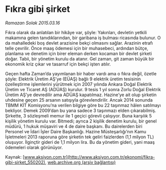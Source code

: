 # Fıkra gibi şirket

*Ramazan Solak 2015.03.16*

<div class="pNewsDetailMainContent" itemprop="articleBody">
 <p>
  Fıkra olarak da anlatılan bir hikâye var, şöyle: Yakınları, devletin yetkili makamına gelen tanıdıklarından, bir garibana iş bulması ricasında bulunur. O da mahalledeki boş devlet arazisine bekçi olmasını sağlar. Arazinin etrafı telle çevrilir. Önce maaş ödemesi için bir muhasebeci, ardından bütçe, planlama ve denetim için birer eleman derken kocaman bir devlet şirketi doğar. Tabii, bir yönetim kurulu da atanır. Gel zaman, git zaman büyük bir ekonomik kriz çıkar ve tasarruf için bekçi işten atılır.
 </p>
 <p>
  Geçen hafta Zaman’da yayımlanan bir haber vardı ama o fıkra değil, özetle şöyle: Elektrik Üretim AŞ’ye (EÜAŞ) bağlı 9 elektrik üretim tesisinin özelleştirme işlemlerini yürütmek için 2007 yılında Ankara Doğal Elektrik Üretim ve Ticaret AŞ (ADÜAŞ) kurulur. 9 tesis 1 yıl sonra Zorlu Doğal Elektrik Üretim AŞ’ye devredilir ama ADÜAŞ kapatılmaz. Hazine’ye ait olup şirketin uhdesine geçen 25 arsanın satışıyla görevlendirilir. Ancak 2014 sonunda TBMM KİT Komisyonu’na verilen bilgiye göre bu 22 taşınmaz hâlen satılmayı bekliyor. Demek 2009’dan bu yana sadece 3 taşınmazı elden çıkarabilmiş. Şirkette, 3 sözleşmeli memur ile 1 geçici görevli çalışıyor. Buna karşılık 5 kişilik yönetim kurulu var. Bitmedi; ayrıca 2 kişilik denetim kurulu, bir genel müdürü, 1 hukuk müşaviri ve 4 de daire başkanı. Bu dairelerden biri Personel ve İdari İşler Daire Başkanlığı. Hazine Müsteşarlığı’nın Kamu İşletmeleri 2013 raporuna göre şirketin tek geliri faizlerden (1,1 milyon TL) oluşuyor. İlginçtir gideri de 1,1 milyon lira. Bu da yönetim gideri, yani maaş ödemeleri olarak görünüyor.
 </p>
</div>


Kaynak: [www.aksiyon.com.tr](http://www.aksiyon.com.tr/ekonomi/fikra-gibi-sirket_550202), [web.archive.org (arşiv bağlantısı)](http://web.archive.org/web/20150707002016/http://www.aksiyon.com.tr/ekonomi/fikra-gibi-sirket_550202)
